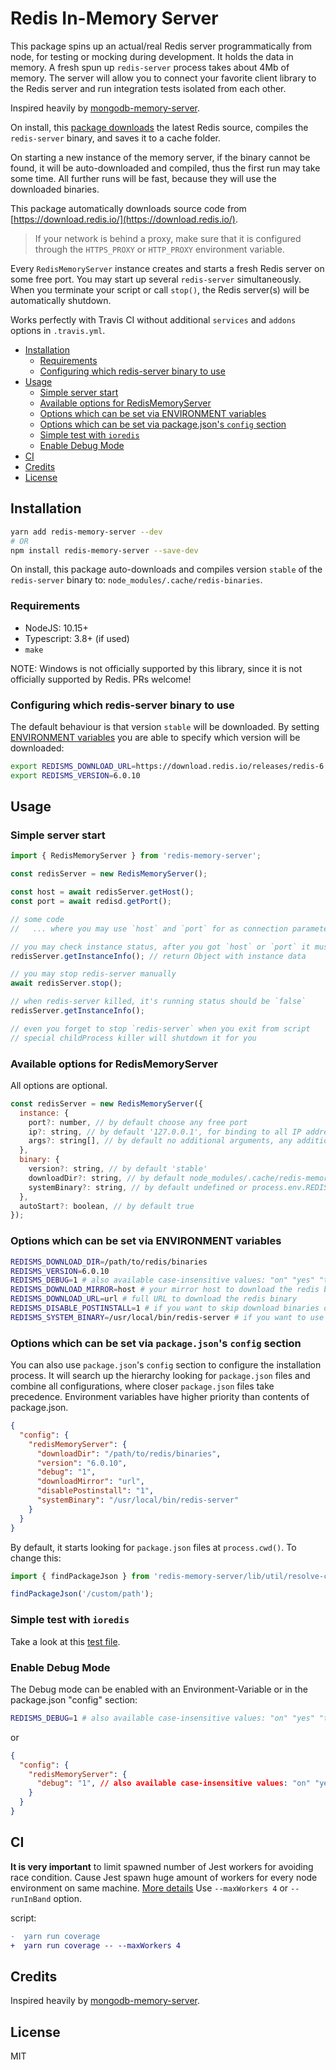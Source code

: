 # Redis In-Memory Server

This package spins up an actual/real Redis server programmatically from node, for testing or mocking during development. It holds the data in memory. A fresh spun up `redis-server` process takes about 4Mb of memory. The server will allow you to connect your favorite client library to the Redis server and run integration tests isolated from each other.

Inspired heavily by [mongodb-memory-server](https://npmjs.com/package/mongodb-memory-server).

On install, this [package downloads](#configuring-which-redis-server-binary-to-use) the latest Redis source, compiles the `redis-server` binary, and saves it to a cache folder.

On starting a new instance of the memory server, if the binary cannot be found, it will be auto-downloaded and compiled, thus the first run may take some time. All further runs will be fast, because they will use the downloaded binaries.

This package automatically downloads source code from [https://download.redis.io/](https://download.redis.io/).

> If your network is behind a proxy, make sure that it is configured through the `HTTPS_PROXY` or `HTTP_PROXY` environment variable.

Every `RedisMemoryServer` instance creates and starts a fresh Redis server on some free port. You may start up several `redis-server` simultaneously. When you terminate your script or call `stop()`, the Redis server(s) will be automatically shutdown.

Works perfectly with Travis CI without additional `services` and `addons` options in `.travis.yml`.

- [Installation](#installation)
  - [Requirements](#requirements)
  - [Configuring which redis-server binary to use](#configuring-which-redis-server-binary-to-use)
- [Usage](#usage)
  - [Simple server start](#simple-server-start)
  - [Available options for RedisMemoryServer](#available-options-for-redismemoryserver)
  - [Options which can be set via ENVIRONMENT variables](#options-which-can-be-set-via-environment-variables)
  - [Options which can be set via package.json's `config` section](#options-which-can-be-set-via-packagejsons-config-section)
  - [Simple test with `ioredis`](#simple-test-with-ioredis)
  - [Enable Debug Mode](#enable-debug-mode)
- [CI](#ci)
- [Credits](#credits)
- [License](#license)

## Installation

```bash
yarn add redis-memory-server --dev
# OR
npm install redis-memory-server --save-dev
```

On install, this package auto-downloads and compiles version `stable` of the `redis-server` binary to: `node_modules/.cache/redis-binaries`.

### Requirements

- NodeJS: 10.15+
- Typescript: 3.8+ (if used)
- `make`

NOTE: Windows is not officially supported by this library, since it is not officially supported by Redis. PRs welcome!

### Configuring which redis-server binary to use

The default behaviour is that version `stable` will be downloaded. By setting [ENVIRONMENT variables](#options-which-can-be-set-via-environment-variables) you are able to specify which version will be downloaded:

```bash
export REDISMS_DOWNLOAD_URL=https://download.redis.io/releases/redis-6.0.10.tar.gz
export REDISMS_VERSION=6.0.10
```

## Usage

### Simple server start

```js
import { RedisMemoryServer } from 'redis-memory-server';

const redisServer = new RedisMemoryServer();

const host = await redisServer.getHost();
const port = await redisd.getPort();

// some code
//   ... where you may use `host` and `port` for as connection parameters for redis

// you may check instance status, after you got `host` or `port` it must be `true`
redisServer.getInstanceInfo(); // return Object with instance data

// you may stop redis-server manually
await redisServer.stop();

// when redis-server killed, it's running status should be `false`
redisServer.getInstanceInfo();

// even you forget to stop `redis-server` when you exit from script
// special childProcess killer will shutdown it for you
```

### Available options for RedisMemoryServer

All options are optional.

```js
const redisServer = new RedisMemoryServer({
  instance: {
    port?: number, // by default choose any free port
    ip?: string, // by default '127.0.0.1', for binding to all IP addresses set it to `::,0.0.0.0`,
    args?: string[], // by default no additional arguments, any additional command line arguments for `redisd` `redisd` (ex. ['--notablescan'])
  },
  binary: {
    version?: string, // by default 'stable'
    downloadDir?: string, // by default node_modules/.cache/redis-memory-server/redis-binaries
    systemBinary?: string, // by default undefined or process.env.REDISMS_SYSTEM_BINARY
  },
  autoStart?: boolean, // by default true
});
```

### Options which can be set via ENVIRONMENT variables

```sh
REDISMS_DOWNLOAD_DIR=/path/to/redis/binaries
REDISMS_VERSION=6.0.10
REDISMS_DEBUG=1 # also available case-insensitive values: "on" "yes" "true"
REDISMS_DOWNLOAD_MIRROR=host # your mirror host to download the redis binary
REDISMS_DOWNLOAD_URL=url # full URL to download the redis binary
REDISMS_DISABLE_POSTINSTALL=1 # if you want to skip download binaries on `npm i` command
REDISMS_SYSTEM_BINARY=/usr/local/bin/redis-server # if you want to use an existing binary already on your system.
```

### Options which can be set via `package.json`'s `config` section

You can also use `package.json`'s `config` section to configure the installation process.
It will search up the hierarchy looking for `package.json` files and combine all configurations, where closer `package.json` files take precedence.
Environment variables have higher priority than contents of package.json.

```json
{
  "config": {
    "redisMemoryServer": {
      "downloadDir": "/path/to/redis/binaries",
      "version": "6.0.10",
      "debug": "1",
      "downloadMirror": "url",
      "disablePostinstall": "1",
      "systemBinary": "/usr/local/bin/redis-server"
    }
  }
}
```

By default, it starts looking for `package.json` files at `process.cwd()`.
To change this:

```ts
import { findPackageJson } from 'redis-memory-server/lib/util/resolve-config';

findPackageJson('/custom/path');
```

### Simple test with `ioredis`

Take a look at this [test file](https://github.com/mhassan1/redis-memory-server/blob/main/src/__tests__/singleDB-test.ts).

### Enable Debug Mode

The Debug mode can be enabled with an Environment-Variable or in the package.json "config" section:

```sh
REDISMS_DEBUG=1 # also available case-insensitive values: "on" "yes" "true"
```

or

```json
{
  "config": {
    "redisMemoryServer": {
      "debug": "1", // also available case-insensitive values: "on" "yes" "true"
    }
  }
}
```

## CI

**It is very important** to limit spawned number of Jest workers for avoiding race condition. Cause Jest spawn huge amount of workers for every node environment on same machine. [More details](https://github.com/facebook/jest/issues/3765)
Use `--maxWorkers 4` or `--runInBand` option.

script:

```diff
-  yarn run coverage
+  yarn run coverage -- --maxWorkers 4
```

## Credits

Inspired heavily by [mongodb-memory-server](https://npmjs.com/package/mongodb-memory-server).

## License

MIT
